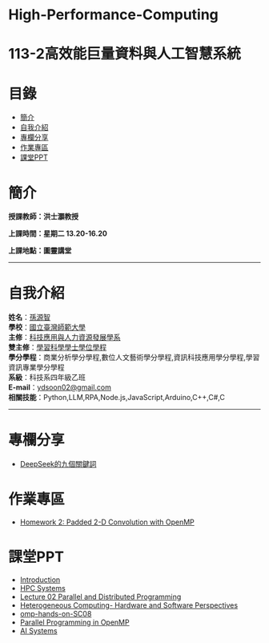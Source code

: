 # High-Performance-Computing
# 113-2高效能巨量資料與人工智慧系統
# 目錄
+ [簡介](https://github.com/yuancc12/high-performance-computing/blob/main/README.md#%E7%B0%A1%E4%BB%8B)
+ [自我介紹](https://github.com/yuancc12/high-performance-computing/blob/main/README.md#%E8%87%AA%E6%88%91%E4%BB%8B%E7%B4%B9)
+ [專欄分享](https://github.com/yuancc12/high-performance-computing/blob/main/README.md#%E7%B7%B4%E7%BF%92%E5%B0%88%E5%8D%80)
+ [作業專區](https://github.com/yuancc12/high-performance-computing/blob/main/README.md#%E4%BD%9C%E6%A5%AD%E5%B0%88%E5%8D%80)
+ [課堂PPT](https://github.com/yuancc12/high-performance-computing/blob/main/README.md#%E8%AA%B2%E5%A0%82ppt)

# 簡介
**授課教師：洪士灝教授**

**上課時間：星期二 13.20-16.20**

**上課地點：圖靈講堂**
***
# 自我介紹
**姓名**：[孫源智](https://yuancc12.github.io/web/mypages/)\
**學校**：[國立臺灣師範大學](https://www.ntnu.edu.tw/)\
**主修**：[科技應用與人力資源發展學系](https://www.tahrd.ntnu.edu.tw/)\
**雙主修**：[學習科學學士學位學程](https://www.upls.ntnu.edu.tw/)\
**學分學程**：商業分析學分學程,數位人文藝術學分學程,資訊科技應用學分學程,學習資訊專業學分學程\
**系級**：科技系四年級乙班\
**E-mail**：ydsoon02@gmail.com\
**相關技能**：Python,LLM,RPA,Node.js,JavaScript,Arduino,C++,C#,C
***
# 專欄分享
+ [DeepSeek的九個關鍵詞](https://www.thenewslens.com/article/248651)
# 作業專區
+ [Homework 2: Padded 2-D Convolution with OpenMP](https://cool.ntu.edu.tw/courses/49139/assignments/294380?module_item_id=1948860)
# 課堂PPT
+ [Introduction](https://cool.ntu.edu.tw/courses/49139/files/7047757?module_item_id=1920206)
+ [HPC Systems](https://cool.ntu.edu.tw/courses/49139/files/7094077?module_item_id=1942695)
+ [Lecture 02 Parallel and Distributed Programming](https://cool.ntu.edu.tw/courses/49139/files/7174090?module_item_id=1956359)
+ [Heterogeneous Computing- Hardware and Software Perspectives](https://cool.ntu.edu.tw/courses/49139/files/7173237?module_item_id=1956200)
+ [omp-hands-on-SC08](https://cool.ntu.edu.tw/courses/49139/files/7173993?module_item_id=1956348)
+ [Parallel Programming in OpenMP](https://cool.ntu.edu.tw/courses/49139/files/7174002?module_item_id=1956351)
+ [AI Systems](https://cool.ntu.edu.tw/courses/49139/files/7382756?module_item_id=1984927)


